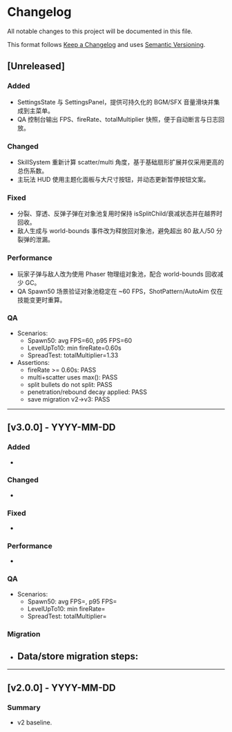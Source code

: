 # Changelog
All notable changes to this project will be documented in this file.

This format follows [Keep a Changelog](https://keepachangelog.com/en/1.0.0/) 
and uses [Semantic Versioning](https://semver.org/).

## [Unreleased]

### Added
- SettingsState 与 SettingsPanel，提供可持久化的 BGM/SFX 音量滑块并集成到主菜单。
- QA 控制台输出 FPS、fireRate、totalMultiplier 快照，便于自动断言与日志回放。

### Changed
- SkillSystem 重新计算 scatter/multi 角度，基于基础扇形扩展并仅采用更高的总伤系数。
- 主玩法 HUD 使用主题化面板与大尺寸按钮，并动态更新暂停按钮文案。

### Fixed
- 分裂、穿透、反弹子弹在对象池复用时保持 isSplitChild/衰减状态并在越界时回收。
- 敌人生成与 world-bounds 事件改为释放回对象池，避免超出 80 敌人/50 分裂弹的泄漏。

### Performance
- 玩家子弹与敌人改为使用 Phaser 物理组对象池，配合 world-bounds 回收减少 GC。
- QA Spawn50 场景验证对象池稳定在 ~60 FPS，ShotPattern/AutoAim 仅在技能变更时重算。

### QA
- Scenarios:
  - Spawn50: avg FPS=60, p95 FPS=60
  - LevelUpTo10: min fireRate=0.60s
  - SpreadTest: totalMultiplier=1.33
- Assertions:
  - fireRate >= 0.60s: PASS
  - multi+scatter uses max(): PASS
  - split bullets do not split: PASS
  - penetration/rebound decay applied: PASS
  - save migration v2→v3: PASS

---

## [v3.0.0] - YYYY-MM-DD
### Added
- 

### Changed
- 

### Fixed
- 

### Performance
- 

### QA
- Scenarios:
  - Spawn50: avg FPS=, p95 FPS=
  - LevelUpTo10: min fireRate=
  - SpreadTest: totalMultiplier=

### Migration
- Data/store migration steps:
  - 

---

## [v2.0.0] - YYYY-MM-DD
### Summary
- v2 baseline.
